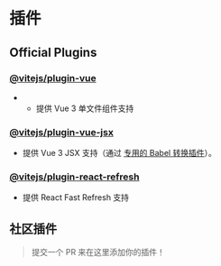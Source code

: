 # 插件

## Official Plugins

### [@vitejs/plugin-vue](https://github.com/vitejs/vite/tree/main/packages/plugin-vue)

- - 提供 Vue 3 单文件组件支持

### [@vitejs/plugin-vue-jsx](https://github.com/vitejs/vite/tree/main/packages/plugin-vue-jsx)

- 提供 Vue 3 JSX 支持（通过 [专用的 Babel 转换插件](https://github.com/vuejs/jsx-next)）。

### [@vitejs/plugin-react-refresh](https://github.com/vitejs/vite/tree/main/packages/plugin-react-refresh)

- 提供 React Fast Refresh 支持

## 社区插件

> 提交一个 PR 来在这里添加你的插件！
